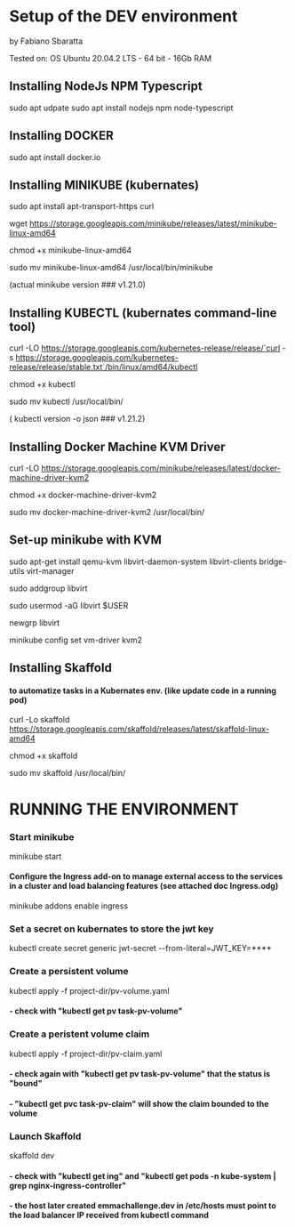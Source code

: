 # Setup of the DEV environment

by Fabiano Sbaratta

Tested on:
OS Ubuntu 20.04.2 LTS - 64 bit - 16Gb RAM

## Installing NodeJs NPM Typescript
sudo apt udpate
sudo apt install nodejs npm node-typescript

## Installing DOCKER
sudo apt install docker.io

## Installing MINIKUBE (kubernates)
sudo apt install apt-transport-https curl

wget https://storage.googleapis.com/minikube/releases/latest/minikube-linux-amd64

chmod +x minikube-linux-amd64

sudo mv minikube-linux-amd64 /usr/local/bin/minikube

(actual minikube version ### v1.21.0)

## Installing KUBECTL (kubernates command-line tool)
curl -LO https://storage.googleapis.com/kubernetes-release/release/`curl -s https://storage.googleapis.com/kubernetes-release/release/stable.txt`/bin/linux/amd64/kubectl

chmod +x kubectl

sudo mv kubectl  /usr/local/bin/

( kubectl version -o json ### v1.21.2)

## Installing Docker Machine KVM Driver
curl -LO https://storage.googleapis.com/minikube/releases/latest/docker-machine-driver-kvm2

chmod +x docker-machine-driver-kvm2

sudo mv docker-machine-driver-kvm2 /usr/local/bin/

## Set-up minikube with KVM
sudo apt-get install qemu-kvm libvirt-daemon-system libvirt-clients bridge-utils virt-manager

sudo addgroup libvirt

sudo usermod -aG libvirt $USER

newgrp libvirt

minikube config set vm-driver kvm2

## Installing Skaffold 
#### to automatize tasks in a Kubernates env. (like update code in a running pod)
curl -Lo skaffold https://storage.googleapis.com/skaffold/releases/latest/skaffold-linux-amd64

chmod +x skaffold

sudo mv skaffold /usr/local/bin/

# RUNNING THE ENVIRONMENT #
### Start minikube 
minikube start

#### Configure the  Ingress add-on to manage external access to the services in a cluster and load balancing features (see attached doc Ingress.odg) 
minikube addons enable ingress

### Set a secret on kubernates to store the jwt key
kubectl create secret generic jwt-secret --from-literal=JWT_KEY=****

### Create a persistent volume
kubectl apply -f project-dir/pv-volume.yaml 
#### - check with "kubectl get pv task-pv-volume"

### Create a peristent volume claim
kubectl apply -f project-dir/pv-claim.yaml
#### - check again with "kubectl get pv task-pv-volume" that the status is "bound"
#### - "kubectl get pvc task-pv-claim" will show the claim bounded to the volume

### Launch Skaffold 
skaffold dev

#### - check with "kubectl get ing" and "kubectl get pods -n kube-system | grep nginx-ingress-controller"
#### - the host later created emmachallenge.dev in /etc/hosts must point to the load balancer IP received from kubectl command
